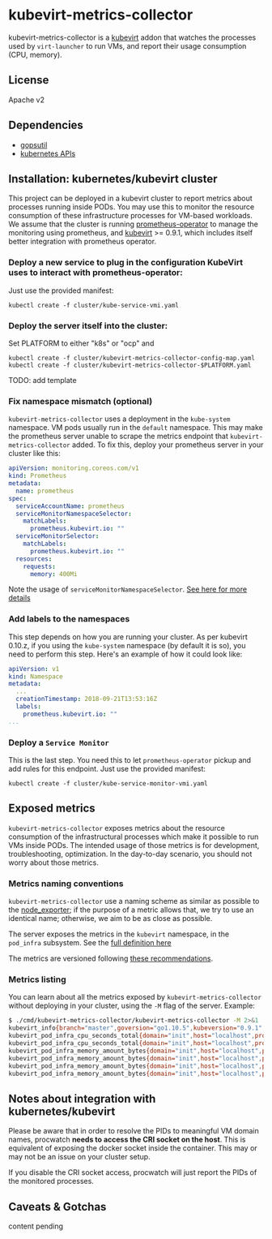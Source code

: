 # kubevirt-metrics-collector

kubevirt-metrics-collector is a [kubevirt](http://kubevirt.io) addon that watches the processes used by `virt-launcher` to run VMs, and report their usage consumption (CPU, memory).

## License

Apache v2

## Dependencies

* [gopsutil](https://github.com/shirou/gopsutil)
* [kubernetes APIs](https://github.com/kubernetes/kubernetes)


## Installation: kubernetes/kubevirt cluster

This project can be deployed in a kubevirt cluster to report metrics about processes running inside PODs.
You may use this to monitor the resource consumption of these infrastructure processes for VM-based workloads.
We assume that the cluster is running [prometheus-operator](https://github.com/coreos/prometheus-operator/blob/master/Documentation/user-guides/getting-started.md) to manage the monitoring using prometheus,
and [kubevirt](https://github.com/kubevirt/kubevirt/releases/tag/v0.9.1) >= 0.9.1, which includes itself better integration with prometheus operator.

### Deploy a new service to plug in the configuration KubeVirt uses to interact with prometheus-operator:
Just use the provided manifest:
```
kubectl create -f cluster/kube-service-vmi.yaml
```

### Deploy the server itself into the cluster:
Set PLATFORM to either "k8s" or "ocp" and
```
kubectl create -f cluster/kubevirt-metrics-collector-config-map.yaml
kubectl create -f cluster/kubevirt-metrics-collector-$PLATFORM.yaml
```

TODO: add template

### Fix namespace mismatch (optional)
`kubevirt-metrics-collector` uses a deployment in the `kube-system` namespace. VM pods usually run in the `default` namespace.
This may make the prometheus server unable to scrape the metrics endpoint that `kubevirt-metrics-collector` added.
To fix this, deploy your prometheus server in your cluster like this:
```yaml
apiVersion: monitoring.coreos.com/v1
kind: Prometheus
metadata:
  name: prometheus
spec:
  serviceAccountName: prometheus
  serviceMonitorNamespaceSelector:
    matchLabels:
      prometheus.kubevirt.io: ""
  serviceMonitorSelector:
    matchLabels:
      prometheus.kubevirt.io: ""
  resources:
    requests:
      memory: 400Mi

```
Note the usage of `serviceMonitorNamespaceSelector`. [See here for more details](https://github.com/coreos/prometheus-operator/issues/1331)

### Add labels to the namespaces
This step depends on how you are running your cluster. As per kubevirt 0.10.z, if you using the `kube-system` namespace (by default it is so), you need to perform this step.
Here's an example of how it could look like:
```yaml
apiVersion: v1
kind: Namespace
metadata:
  ...
  creationTimestamp: 2018-09-21T13:53:16Z
  labels:
    prometheus.kubevirt.io: ""
...
```

### Deploy a `Service Monitor`
This is the last step. You need this  to let `prometheus-operator` pickup and add rules for this endpoint.
Just use the provided manifest:
```
kubectl create -f cluster/kube-service-monitor-vmi.yaml
```

## Exposed metrics

`kubevirt-metrics-collector` exposes metrics about the resource consumption of the infrastructural processes which make it possible
to run VMs inside PODs. The intended usage of those metrics is for development, troubleshooting, optimization. In the day-to-day
scenario, you should not worry about those metrics.

### Metrics naming conventions

`kubevirt-metrics-collector` use a naming scheme as similar as possible to the [node_exporter](https://github.com/prometheus/node_exporter);
if the purpose of a metric allows that, we try to use an identical name; otherwise, we aim to be as close as possible.

The server exposes the metrics in the `kubevirt` namespace, in the `pod_infra` subsystem. See the [full definition here](https://github.com/fromanirh/kubevirt-metrics-collector/blob/master/pkg/monitoring/processes/prometheus/prometheus.go#L42)

The metrics are versioned following [these recommendations](https://www.robustperception.io/exposing-the-software-version-to-prometheus).

### Metrics listing

You can learn about all the metrics exposed by `kubevirt-metrics-collector` without deploying in your cluster, using the `-M` flag of the server.
Example:
```bash
$ ./cmd/kubevirt-metrics-collector/kubevirt-metrics-collector -M 2>&1 | grep -v '^#' | grep kube
kubevirt_info{branch="master",goversion="go1.10.5",kubeversion="0.9.1",revision="566d93d",version="1"} 1
kubevirt_pod_infra_cpu_seconds_total{domain="init",host="localhost",process="kubevirt-metrics-collector",type="system"} 0
kubevirt_pod_infra_cpu_seconds_total{domain="init",host="localhost",process="kubevirt-metrics-collector",type="user"} 0
kubevirt_pod_infra_memory_amount_bytes{domain="init",host="localhost",process="kubevirt-metrics-collector",type="dirty"} 5.6410112e+07
kubevirt_pod_infra_memory_amount_bytes{domain="init",host="localhost",process="kubevirt-metrics-collector",type="resident"} 1.2054528e+07
kubevirt_pod_infra_memory_amount_bytes{domain="init",host="localhost",process="kubevirt-metrics-collector",type="shared"} 1.009664e+07
kubevirt_pod_infra_memory_amount_bytes{domain="init",host="localhost",process="kubevirt-metrics-collector",type="virtual"} 4.80759808e+08
```

## Notes about integration with kubernetes/kubevirt

Please be aware that in order to resolve the PIDs to meaningful VM domain names, procwatch **needs to access the CRI socket on the host**.
This is equivalent of exposing the docker socket inside the container. This may or may not be an issue on your cluster setup.

If you disable the CRI socket access, procwatch will just report the PIDs of the monitored processes.


## Caveats & Gotchas

content pending
